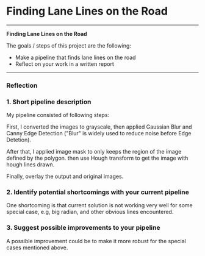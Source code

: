 # **Finding Lane Lines on the Road** 


---

**Finding Lane Lines on the Road**

The goals / steps of this project are the following:
* Make a pipeline that finds lane lines on the road
* Reflect on your work in a written report

---

### Reflection

### 1. Short pipeline description 

My pipeline consisted of following steps: 

First, I converted the images to grayscale, then applied Gaussian Blur and Canny Edge Detection ("Blur" is widely used to reduce noise before Edge Detetion).  

After that, I applied image mask to only keeps the region of the image defined by the polygon. then use Hough transform to get the image with hough lines drawn.  

Finally, overlay the output and original images.


### 2. Identify potential shortcomings with your current pipeline

One shortcoming is that current solution is not working very well for some special case, e.g, big radian, and other obvious lines encountered.


### 3. Suggest possible improvements to your pipeline

A possible improvement could be to make it more robust for the special cases mentioned above.
